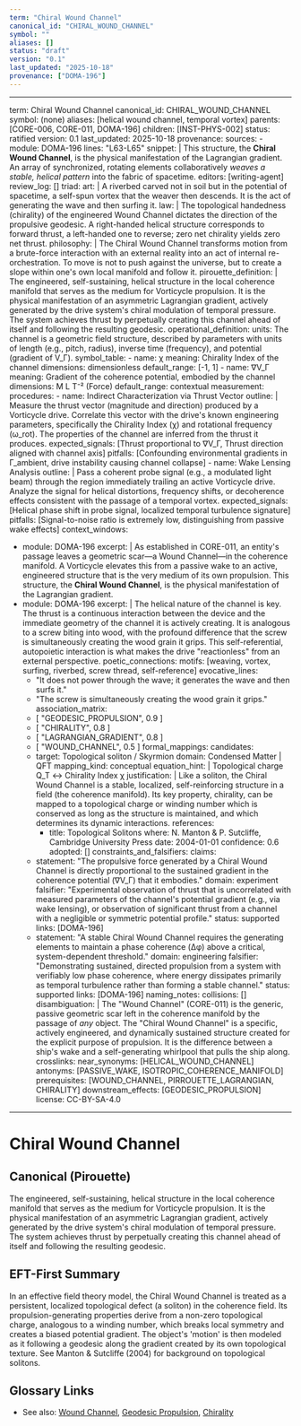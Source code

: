 ```yaml
---
term: "Chiral Wound Channel"
canonical_id: "CHIRAL_WOUND_CHANNEL"
symbol: ""
aliases: []
status: "draft"
version: "0.1"
last_updated: "2025-10-18"
provenance: ["DOMA-196"]
---
```


---
term: Chiral Wound Channel
canonical_id: CHIRAL_WOUND_CHANNEL
symbol: (none)
aliases: [helical wound channel, temporal vortex]
parents: [CORE-006, CORE-011, DOMA-196]
children: [INST-PHYS-002]
status: ratified
version: 0.1
last_updated: 2025-10-18
provenance:
  sources:
    - module: DOMA-196
      lines: "L63-L65"
      snippet: |
        This structure, the **Chiral Wound Channel**, is the physical manifestation of the Lagrangian gradient. An array of synchronized, rotating elements collaboratively *weaves a stable, helical pattern* into the fabric of spacetime.
  editors: [writing-agent]
  review_log: []
triad:
  art: |
    A riverbed carved not in soil but in the potential of spacetime, a self-spun vortex that the weaver then descends. It is the act of generating the wave and then surfing it.
  law: |
    The topological handedness (chirality) of the engineered Wound Channel dictates the direction of the propulsive geodesic. A right-handed helical structure corresponds to forward thrust, a left-handed one to reverse; zero net chirality yields zero net thrust.
  philosophy: |
    The Chiral Wound Channel transforms motion from a brute-force interaction with an external reality into an act of internal re-orchestration. To move is not to push against the universe, but to create a slope within one's own local manifold and follow it.
pirouette_definition: |
  The engineered, self-sustaining, helical structure in the local coherence manifold that serves as the medium for Vorticycle propulsion. It is the physical manifestation of an asymmetric Lagrangian gradient, actively generated by the drive system's chiral modulation of temporal pressure. The system achieves thrust by perpetually creating this channel ahead of itself and following the resulting geodesic.
operational_definition:
  units: The channel is a geometric field structure, described by parameters with units of length (e.g., pitch, radius), inverse time (frequency), and potential (gradient of V_Γ).
  symbol_table:
    - name: χ
      meaning: Chirality Index of the channel
      dimensions: dimensionless
      default_range: [-1, 1]
    - name: ∇V_Γ
      meaning: Gradient of the coherence potential, embodied by the channel
      dimensions: M L T⁻² (Force)
      default_range: contextual
  measurement:
    procedures:
      - name: Indirect Characterization via Thrust Vector
        outline: |
          Measure the thrust vector (magnitude and direction) produced by a Vorticycle drive. Correlate this vector with the drive's known engineering parameters, specifically the Chirality Index (χ) and rotational frequency (ω_rot). The properties of the channel are inferred from the thrust it produces.
        expected_signals: [Thrust proportional to ∇V_Γ, Thrust direction aligned with channel axis]
        pitfalls: [Confounding environmental gradients in Γ_ambient, drive instability causing channel collapse]
      - name: Wake Lensing Analysis
        outline: |
          Pass a coherent probe signal (e.g., a modulated light beam) through the region immediately trailing an active Vorticycle drive. Analyze the signal for helical distortions, frequency shifts, or decoherence effects consistent with the passage of a temporal vortex.
        expected_signals: [Helical phase shift in probe signal, localized temporal turbulence signature]
        pitfalls: [Signal-to-noise ratio is extremely low, distinguishing from passive wake effects]
context_windows:
  - module: DOMA-196
    excerpt: |
      As established in CORE-011, an entity's passage leaves a geometric scar—a Wound Channel—in the coherence manifold. A Vorticycle elevates this from a passive wake to an active, engineered structure that is the very medium of its own propulsion. This structure, the **Chiral Wound Channel**, is the physical manifestation of the Lagrangian gradient.
  - module: DOMA-196
    excerpt: |
      The helical nature of the channel is key. The thrust is a continuous interaction between the device and the immediate geometry of the channel it is actively creating. It is analogous to a screw biting into wood, with the profound difference that the screw is simultaneously creating the wood grain it grips. This self-referential, autopoietic interaction is what makes the drive "reactionless" from an external perspective.
poetic_connections:
  motifs: [weaving, vortex, surfing, riverbed, screw thread, self-reference]
  evocative_lines:
    - "It does not power through the wave; it generates the wave and then surfs it."
    - "The screw is simultaneously creating the wood grain it grips."
  association_matrix:
    - [ "GEODESIC_PROPULSION", 0.9 ]
    - [ "CHIRALITY", 0.8 ]
    - [ "LAGRANGIAN_GRADIENT", 0.8 ]
    - [ "WOUND_CHANNEL", 0.5 ]
formal_mappings:
  candidates:
    - target: Topological soliton / Skyrmion
      domain: Condensed Matter | QFT
      mapping_kind: conceptual
      equation_hint: |
        Topological charge Q_T ↔ Chirality Index χ
      justification: |
        Like a soliton, the Chiral Wound Channel is a stable, localized, self-reinforcing structure in a field (the coherence manifold). Its key property, chirality, can be mapped to a topological charge or winding number which is conserved as long as the structure is maintained, and which determines its dynamic interactions.
      references:
        - title: Topological Solitons
          where: N. Manton & P. Sutcliffe, Cambridge University Press
          date: 2004-01-01
      confidence: 0.6
  adopted: []
constraints_and_falsifiers:
  claims:
    - statement: "The propulsive force generated by a Chiral Wound Channel is directly proportional to the sustained gradient in the coherence potential (∇V_Γ) that it embodies."
      domain: experiment
      falsifier: "Experimental observation of thrust that is uncorrelated with measured parameters of the channel's potential gradient (e.g., via wake lensing), or observation of significant thrust from a channel with a negligible or symmetric potential profile."
      status: supported
      links: [DOMA-196]
    - statement: "A stable Chiral Wound Channel requires the generating elements to maintain a phase coherence (Δφ) above a critical, system-dependent threshold."
      domain: engineering
      falsifier: "Demonstrating sustained, directed propulsion from a system with verifiably low phase coherence, where energy dissipates primarily as temporal turbulence rather than forming a stable channel."
      status: supported
      links: [DOMA-196]
naming_notes:
  collisions: []
  disambiguation: |
    The "Wound Channel" (CORE-011) is the generic, passive geometric scar left in the coherence manifold by the passage of *any* object. The "Chiral Wound Channel" is a specific, actively engineered, and dynamically sustained structure created for the explicit purpose of propulsion. It is the difference between a ship's wake and a self-generating whirlpool that pulls the ship along.
crosslinks:
  near_synonyms: [HELICAL_WOUND_CHANNEL]
  antonyms: [PASSIVE_WAKE, ISOTROPIC_COHERENCE_MANIFOLD]
  prerequisites: [WOUND_CHANNEL, PIRROUETTE_LAGRANGIAN, CHIRALITY]
  downstream_effects: [GEODESIC_PROPULSION]
license: CC-BY-SA-4.0
---

# Chiral Wound Channel

## Canonical (Pirouette)
The engineered, self-sustaining, helical structure in the local coherence manifold that serves as the medium for Vorticycle propulsion. It is the physical manifestation of an asymmetric Lagrangian gradient, actively generated by the drive system's chiral modulation of temporal pressure. The system achieves thrust by perpetually creating this channel ahead of itself and following the resulting geodesic.

## EFT-First Summary
In an effective field theory model, the Chiral Wound Channel is treated as a persistent, localized topological defect (a soliton) in the coherence field. Its propulsion-generating properties derive from a non-zero topological charge, analogous to a winding number, which breaks local symmetry and creates a biased potential gradient. The object's 'motion' is then modeled as it following a geodesic along the gradient created by its own topological texture. See Manton & Sutcliffe (2004) for background on topological solitons.

## Glossary Links
- See also: [Wound Channel](WOUND_CHANNEL.md), [Geodesic Propulsion](GEODESIC_PROPULSION.md), [Chirality](CHIRALITY.md)
